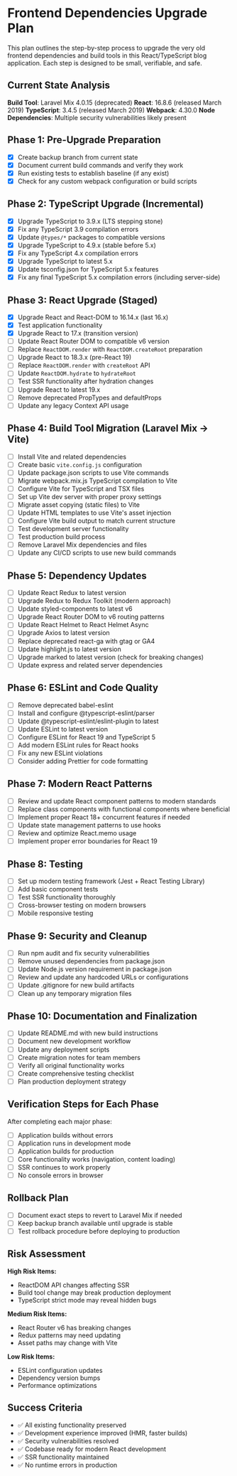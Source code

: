 # Frontend Dependencies Upgrade Plan

This plan outlines the step-by-step process to upgrade the very old frontend dependencies and build tools in this React/TypeScript blog application. Each step is designed to be small, verifiable, and safe.

## Current State Analysis

**Build Tool**: Laravel Mix 4.0.15 (deprecated)
**React**: 16.8.6 (released March 2019)
**TypeScript**: 3.4.5 (released March 2019)
**Webpack**: 4.30.0
**Node Dependencies**: Multiple security vulnerabilities likely present

## Phase 1: Pre-Upgrade Preparation

- [x] Create backup branch from current state
- [x] Document current build commands and verify they work
- [x] Run existing tests to establish baseline (if any exist)
- [x] Check for any custom webpack configuration or build scripts

## Phase 2: TypeScript Upgrade (Incremental)

- [x] Upgrade TypeScript to 3.9.x (LTS stepping stone)
- [x] Fix any TypeScript 3.9 compilation errors
- [x] Update `@types/*` packages to compatible versions
- [x] Upgrade TypeScript to 4.9.x (stable before 5.x)
- [x] Fix any TypeScript 4.x compilation errors
- [x] Upgrade TypeScript to latest 5.x
- [x] Update tsconfig.json for TypeScript 5.x features
- [x] Fix any final TypeScript 5.x compilation errors (including server-side)

## Phase 3: React Upgrade (Staged)

- [x] Upgrade React and React-DOM to 16.14.x (last 16.x)
- [x] Test application functionality
- [x] Upgrade React to 17.x (transition version)
- [ ] Update React Router DOM to compatible v6 version
- [ ] Replace `ReactDOM.render` with `ReactDOM.createRoot` preparation
- [ ] Upgrade React to 18.3.x (pre-React 19)
- [ ] Replace `ReactDOM.render` with `createRoot` API
- [ ] Update `ReactDOM.hydrate` to `hydrateRoot`
- [ ] Test SSR functionality after hydration changes
- [ ] Upgrade React to latest 19.x
- [ ] Remove deprecated PropTypes and defaultProps
- [ ] Update any legacy Context API usage

## Phase 4: Build Tool Migration (Laravel Mix → Vite)

- [ ] Install Vite and related dependencies
- [ ] Create basic `vite.config.js` configuration
- [ ] Update package.json scripts to use Vite commands
- [ ] Migrate webpack.mix.js TypeScript compilation to Vite
- [ ] Configure Vite for TypeScript and TSX files
- [ ] Set up Vite dev server with proper proxy settings
- [ ] Migrate asset copying (static files) to Vite
- [ ] Update HTML templates to use Vite's asset injection
- [ ] Configure Vite build output to match current structure
- [ ] Test development server functionality
- [ ] Test production build process
- [ ] Remove Laravel Mix dependencies and files
- [ ] Update any CI/CD scripts to use new build commands

## Phase 5: Dependency Updates

- [ ] Update React Redux to latest version
- [ ] Upgrade Redux to Redux Toolkit (modern approach)
- [ ] Update styled-components to latest v6
- [ ] Upgrade React Router DOM to v6 routing patterns
- [ ] Update React Helmet to React Helmet Async
- [ ] Upgrade Axios to latest version
- [ ] Replace deprecated react-ga with gtag or GA4
- [ ] Update highlight.js to latest version
- [ ] Upgrade marked to latest version (check for breaking changes)
- [ ] Update express and related server dependencies

## Phase 6: ESLint and Code Quality

- [ ] Remove deprecated babel-eslint
- [ ] Install and configure @typescript-eslint/parser
- [ ] Update @typescript-eslint/eslint-plugin to latest
- [ ] Update ESLint to latest version
- [ ] Configure ESLint for React 19 and TypeScript 5
- [ ] Add modern ESLint rules for React hooks
- [ ] Fix any new ESLint violations
- [ ] Consider adding Prettier for code formatting

## Phase 7: Modern React Patterns

- [ ] Review and update React component patterns to modern standards
- [ ] Replace class components with functional components where beneficial
- [ ] Implement proper React 18+ concurrent features if needed
- [ ] Update state management patterns to use hooks
- [ ] Review and optimize React.memo usage
- [ ] Implement proper error boundaries for React 19

## Phase 8: Testing

- [ ] Set up modern testing framework (Jest + React Testing Library)
- [ ] Add basic component tests
- [ ] Test SSR functionality thoroughly
- [ ] Cross-browser testing on modern browsers
- [ ] Mobile responsive testing

## Phase 9: Security and Cleanup

- [ ] Run npm audit and fix security vulnerabilities
- [ ] Remove unused dependencies from package.json
- [ ] Update Node.js version requirement in package.json
- [ ] Review and update any hardcoded URLs or configurations
- [ ] Update .gitignore for new build artifacts
- [ ] Clean up any temporary migration files

## Phase 10: Documentation and Finalization

- [ ] Update README.md with new build instructions
- [ ] Document new development workflow
- [ ] Update any deployment scripts
- [ ] Create migration notes for team members
- [ ] Verify all original functionality works
- [ ] Create comprehensive testing checklist
- [ ] Plan production deployment strategy

## Verification Steps for Each Phase

After completing each major phase:
- [ ] Application builds without errors
- [ ] Application runs in development mode
- [ ] Application builds for production
- [ ] Core functionality works (navigation, content loading)
- [ ] SSR continues to work properly
- [ ] No console errors in browser

## Rollback Plan

- [ ] Document exact steps to revert to Laravel Mix if needed
- [ ] Keep backup branch available until upgrade is stable
- [ ] Test rollback procedure before deploying to production

## Risk Assessment

**High Risk Items:**
- ReactDOM API changes affecting SSR
- Build tool change may break production deployment
- TypeScript strict mode may reveal hidden bugs

**Medium Risk Items:**  
- React Router v6 has breaking changes
- Redux patterns may need updating
- Asset paths may change with Vite

**Low Risk Items:**
- ESLint configuration updates
- Dependency version bumps
- Performance optimizations

## Success Criteria

- ✅ All existing functionality preserved
- ✅ Development experience improved (HMR, faster builds)
- ✅ Security vulnerabilities resolved
- ✅ Codebase ready for modern React development
- ✅ SSR functionality maintained
- ✅ No runtime errors in production